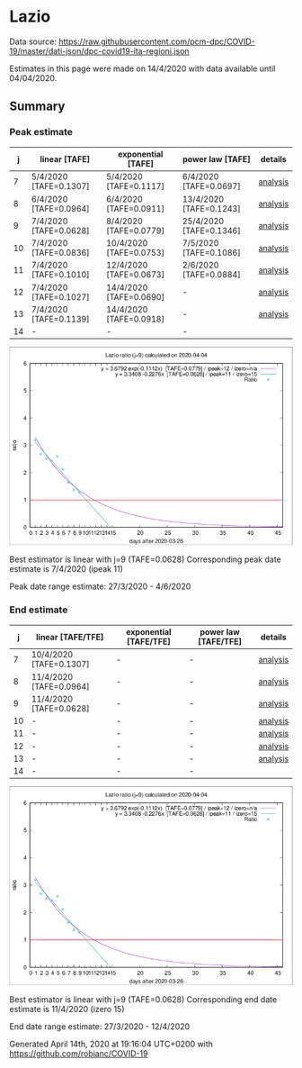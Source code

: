 # Lazio


Data source: https://raw.githubusercontent.com/pcm-dpc/COVID-19/master/dati-json/dpc-covid19-ita-regioni.json

Estimates in this page were made on 14/4/2020 with data available until 04/04/2020.


## Summary 

### Peak estimate 
|j|linear [TAFE]|exponential [TAFE]|power law [TAFE]|details|
|---|----|-----------|---------|-------|
|7|5/4/2020 [TAFE=0.1307]|5/4/2020 [TAFE=0.1117]|6/4/2020 [TAFE=0.0697]|[analysis](COVID-19_lazio_j7_2020-04-04.md)|
|8|6/4/2020 [TAFE=0.0964]|6/4/2020 [TAFE=0.0911]|13/4/2020 [TAFE=0.1243]|[analysis](COVID-19_lazio_j8_2020-04-04.md)|
|9|7/4/2020 [TAFE=0.0628]|8/4/2020 [TAFE=0.0779]|25/4/2020 [TAFE=0.1346]|[analysis](COVID-19_lazio_j9_2020-04-04.md)|
|10|7/4/2020 [TAFE=0.0836]|10/4/2020 [TAFE=0.0753]|7/5/2020 [TAFE=0.1086]|[analysis](COVID-19_lazio_j10_2020-04-04.md)|
|11|7/4/2020 [TAFE=0.1010]|12/4/2020 [TAFE=0.0673]|2/6/2020 [TAFE=0.0884]|[analysis](COVID-19_lazio_j11_2020-04-04.md)|
|12|7/4/2020 [TAFE=0.1027]|14/4/2020 [TAFE=0.0690]|-|[analysis](COVID-19_lazio_j12_2020-04-04.md)|
|13|7/4/2020 [TAFE=0.1139]|14/4/2020 [TAFE=0.0918]|-|[analysis](COVID-19_lazio_j13_2020-04-04.md)|
|14|-|-|-||

![best peak estimate](COVID-19_lazio_j9_2020-04-04.png)

Best estimator is linear with j=9 (TAFE=0.0628)
Corresponding peak date estimate is 7/4/2020 (ipeak 11)


Peak date range estimate: 27/3/2020 - 4/6/2020

### End estimate 
|j|linear [TAFE/TFE]|exponential [TAFE/TFE]|power law [TAFE/TFE]|details|
|---|----|-----------|---------|-------|
|7|10/4/2020 [TAFE=0.1307]|-|-|[analysis](COVID-19_lazio_j7_2020-04-04.md)|
|8|11/4/2020 [TAFE=0.0964]|-|-|[analysis](COVID-19_lazio_j8_2020-04-04.md)|
|9|11/4/2020 [TAFE=0.0628]|-|-|[analysis](COVID-19_lazio_j9_2020-04-04.md)|
|10|-|-|-|[analysis](COVID-19_lazio_j10_2020-04-04.md)|
|11|-|-|-|[analysis](COVID-19_lazio_j11_2020-04-04.md)|
|12|-|-|-|[analysis](COVID-19_lazio_j12_2020-04-04.md)|
|13|-|-|-|[analysis](COVID-19_lazio_j13_2020-04-04.md)|
|14|-|-|-||

![best zero estimate](COVID-19_lazio_j9_2020-04-04.png)

Best estimator is linear with j=9 (TAFE=0.0628)
Corresponding end date estimate is 11/4/2020 (izero 15)


End date range estimate: 27/3/2020 - 12/4/2020

Generated April 14th, 2020 at 19:16:04 UTC+0200 with https://github.com/robianc/COVID-19
